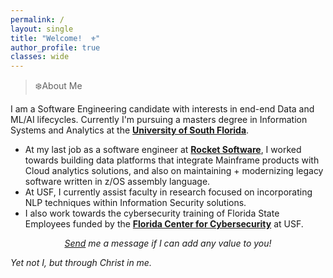 ```yaml
---
permalink: /
layout: single
title: "Welcome!  ⚜️"
author_profile: true
classes: wide
---
```


> ❄️About Me

I am a Software Engineering candidate with interests in end-end Data and ML/AI lifecycles. Currently I'm pursuing a masters degree in Information Systems and Analytics at the [**University of South Florida**](https://www.usf.edu/). 

- At my last job as a software engineer at [**Rocket Software**](https://www.rocketsoftware.com/products/rocket-tmon-one/rocket-tmon), I worked towards building data platforms that integrate Mainframe products with Cloud analytics solutions, and also on maintaining + modernizing legacy software written in z/OS assembly language. 
- At USF, I currently assist faculty in research focused on incorporating NLP techniques within Information Security solutions. 
- I also work towards the cybersecurity training of Florida State Employees funded by the [**Florida Center for Cybersecurity**](https://cyberflorida.org/) at USF. 


<p style="text-align: center;"> <em> <a href="mailto:s.joearul@gmail.com">Send</a> me a message if I can add any value to you! </em> </p>


*Yet not I, but through Christ in me.*

